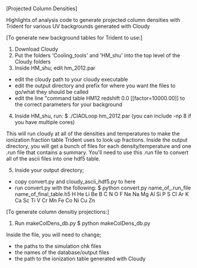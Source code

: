 [Projected Column Densities]

Highlights of analysis code to generate projected column densities with Trident for various UV backgrounds generated with Cloudy


[To generate new background tables for Trident to use:] 
1. Download Cloudy
2. Put the folders 'Cooling_tools' and 'HM_shu' into the top level of the Cloudy folders
3. Inside HM_shu; edit hm_2012.par
  - edit the cloudy path to your cloudy executable
  - edit the output directory and prefix for where you want the files to go/what they should be called
  - edit the line "command table HM12 redshift 0.0 [[factor=10000.00]] to the correct parameters for your background
4. Inside HM_shu, run: 
  $ ./CIAOLoop hm_2012.par      (you can include -np 8 if you have multiple cores)
  
  This will run cloudy at all of the densities and temperatures to make the ionization fraction table Trident uses to look up fractions. 
  Inside the output directory, you will get a bunch of files for each density/temperature and one .run file that contains a summary. You'll need to use this .run file to convert all of the ascii files into one hdf5 table.
  
5. Inside your output directory; 
 - copy convert.py and cloudy_ascii_hdf5.py to here
 - run convert.py with the following:
  $ python convert.py name_of_.run_file  name_of_final_table.h5  H He Li Be B C N O F Ne Na Mg Al Si P S Cl Ar K Ca Sc Ti V Cr Mn Fe Co Ni Cu Zn
  
  
[To generate column densitiy projections:]
1. Run makeColDens_db.py
   $ python makeColDens_db.py 

Inside the file, you will need to change; 
  - the paths to the simulation chk files
  - the names of the database/output files
  - the path to the ionization table generated with Cloudy
  
